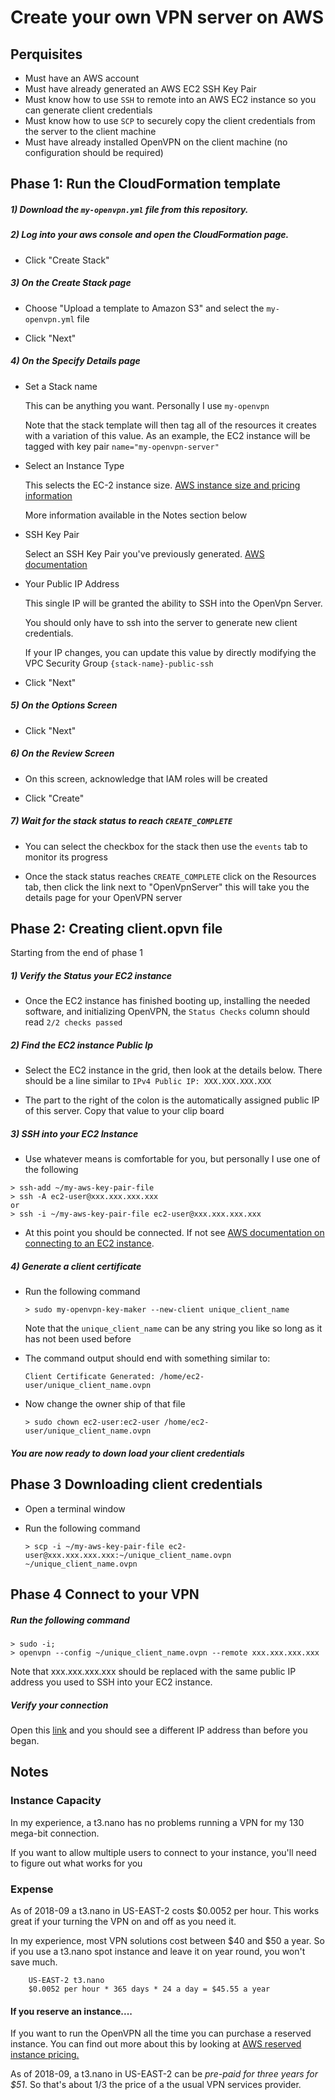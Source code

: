 # Create your own VPN server on AWS

## Perquisites

- Must have an AWS account
- Must have already generated an AWS EC2 SSH Key Pair
- Must know how to use `SSH` to remote into an AWS EC2 instance so you can generate client credentials 
- Must know how to use `SCP` to securely copy the client credentials from the server to the client machine
- Must have already installed OpenVPN on the client machine (no configuration should be required)  

## Phase 1: Run the CloudFormation template

##### 1) Download the `my-openvpn.yml` file from this repository.

##### 2) Log into your aws console and open the CloudFormation page.

- Click "Create Stack"

##### 3) On the Create Stack page

- Choose "Upload a template to Amazon S3" and select the `my-openvpn.yml` file

- Click "Next"

##### 4) On the Specify Details page

- Set a Stack name

    This can be anything you want. Personally I use `my-openvpn`
     
    Note that the stack template will then tag all of the resources it creates with a variation of this value.
    As an example, the EC2 instance will be tagged with key pair `name="my-openvpn-server"`
    
- Select an Instance Type

    This selects the EC-2 instance size. [AWS instance size and pricing information](https://aws.amazon.com/ec2/pricing/on-demand/)

    More information available in the Notes section below

- SSH Key Pair

    Select an SSH Key Pair you've previously generated. [AWS documentation](https://docs.aws.amazon.com/AWSEC2/latest/UserGuide/ec2-key-pairs.html)
    
- Your Public IP Address

    This single IP will be granted the ability to SSH into the OpenVpn Server.
    
    You should only have to ssh into the server to generate new client credentials.
    
    If your IP changes, you can update this value by directly modifying the VPC Security Group `{stack-name}-public-ssh`
    
- Click "Next"

##### 5) On the Options Screen

- Click "Next"

##### 6) On the Review Screen

- On this screen, acknowledge that IAM roles will be created

- Click "Create"

##### 7) Wait for the stack status to reach `CREATE_COMPLETE`

- You can select the checkbox for the stack then use the `events` tab to monitor its progress

- Once the stack status reaches `CREATE_COMPLETE` click on the Resources tab, then click the link next to "OpenVpnServer" this will take you the details page for your OpenVPN server

## Phase 2: Creating client.opvn file

Starting from the end of phase 1

##### 1) Verify the Status your EC2 instance

- Once the EC2 instance has finished booting up, installing the needed software, and initializing OpenVPN, the `Status Checks` column should read `2/2 checks passed`

##### 2) Find the EC2 instance Public Ip

- Select the EC2 instance in the grid, then look at the details below. There should be a line similar to `IPv4 Public IP: XXX.XXX.XXX.XXX`

- The part to the right of the colon is the automatically assigned public IP of this server. Copy that value to your clip board

##### 3) SSH into your EC2 Instance

- Use whatever means is comfortable for you, but personally I use one of the following

```
> ssh-add ~/my-aws-key-pair-file
> ssh -A ec2-user@xxx.xxx.xxx.xxx
or
> ssh -i ~/my-aws-key-pair-file ec2-user@xxx.xxx.xxx.xxx
```   

- At this point you should be connected. If not see [AWS documentation on connecting to an EC2 instance](https://docs.aws.amazon.com/AWSEC2/latest/UserGuide/AccessingInstances.html).

##### 4) Generate a client certificate

- Run the following command

    ```
    > sudo my-openvpn-key-maker --new-client unique_client_name
    ``` 

    Note that the `unique_client_name` can be any string you like so long as it has not been used before

- The command output should end with something similar to:

    ```
    Client Certificate Generated: /home/ec2-user/unique_client_name.ovpn
    ```
    
- Now change the owner ship of that file

    ```
    > sudo chown ec2-user:ec2-user /home/ec2-user/unique_client_name.ovpn
    ```
    
##### You are now ready to down load your client credentials

## Phase 3 Downloading client credentials

- Open a terminal window

- Run the following command

    ```
    > scp -i ~/my-aws-key-pair-file ec2-user@xxx.xxx.xxx.xxx:~/unique_client_name.ovpn ~/unique_client_name.ovpn
    ```  

## Phase 4 Connect to your VPN

##### Run the following command

```
> sudo -i;
> openvpn --config ~/unique_client_name.ovpn --remote xxx.xxx.xxx.xxx
```
    
Note that xxx.xxx.xxx.xxx should be replaced with the same public IP address you used to SSH into your EC2 instance. 

##### Verify your connection

Open this [link](https://www.google.com/search?q=my+ip) and you should see a different IP address than before you began.

## Notes
 
### Instance Capacity

In my experience, a t3.nano has no problems running a VPN for my 130 mega-bit connection.

If you want to allow multiple users to connect to your instance, you'll need to figure out what works for you
        

### Expense

As of 2018-09 a t3.nano in US-EAST-2 costs $0.0052 per hour. This works great if your turning the VPN on and off as you need it.

In my experience, most VPN solutions cost between $40 and $50 a year. So if you use a t3.nano spot instance and
leave it on year round, you won't save much.

        US-EAST-2 t3.nano
        $0.0052 per hour * 365 days * 24 a day = $45.55 a year 


#### If you reserve an instance....
 
If you want to run the OpenVPN all the time you can purchase a reserved instance. You can find out more about this by
looking at [AWS reserved instance pricing.](https://aws.amazon.com/ec2/pricing/reserved-instances/)

As of 2018-09, a t3.nano in US-EAST-2 can be *_pre-paid for three years for $51_*. So that's about 1/3 the price of a
the usual VPN services provider.



    
    